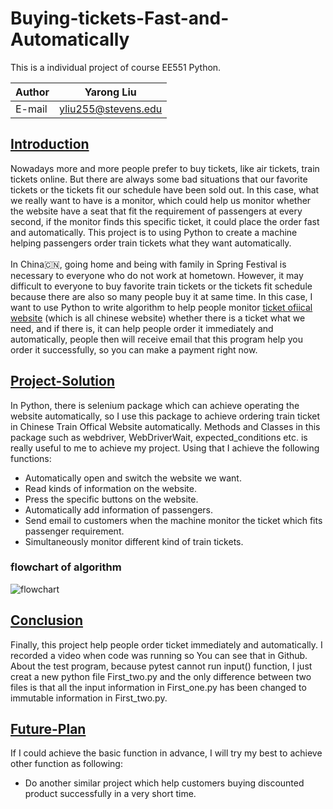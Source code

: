 # Buying-tickets-Fast-and-Automatically
This is a individual project of course EE551 Python.

|Author|Yarong Liu|
|---|---
|E-mail|yliu255@stevens.edu

## [Introduction](#Introduction)
Nowadays more and more people prefer to buy tickets, like air tickets, train tickets online. But there are always some bad situations that our favorite tickets or the tickets fit our schedule have been sold out. In this case, what we really want to have is a monitor, which could help us monitor whether the website have a seat that fit the requirement of passengers at every second, if the monitor finds this specific ticket, it could place the order fast and automatically. This project is to using Python to create a machine helping passengers order train tickets what they want automatically. <br>
<br>
In China🇨🇳, going home and being with family in Spring Festival is necessary to everyone who do not work at hometown. However, it may difficult to everyone to buy favorite train tickets or the tickets fit schedule because there are also so many people buy it at same time. In this case, I want to use Python to write algorithm to help people monitor [ticket ofiical website](https://www.12306.cn "a chinese train website") (which is all chinese website) whether there is a ticket what we need, and if there is, it can help people order it immediately and automatically, people then will receive email that this program help you order it successfully, so you can make a payment right now. 


## [Project-Solution](#Project-Solution)
In Python, there is selenium package which can achieve operating the website automatically, so I use this package to achieve ordering train ticket in Chinese Train Offical Website automatically. Methods and Classes in this package such as webdriver, WebDriverWait, expected_conditions etc. is really useful to me to achieve my project. Using that I achieve the following functions:
* Automatically open and switch the website we want. 
* Read kinds of information on the website.
* Press the specific buttons on the website.
* Automatically add information of passengers.
* Send email to customers when the machine monitor the ticket which fits passenger requirement.
* Simultaneously monitor different kind of train tickets.
### flowchart of algorithm
![](https://github.com/MidgeLiu/Buying-tickets-Fast-and-Automatically/raw/master/flowchart.png "flowchart")

## [Conclusion](#Conclusion)
Finally, this project help people order ticket immediately and automatically. I recorded a video when code was running so You can see that in Github. About the test program, because pytest cannot run input() function, I just creat a new python file First_two.py and the only difference between two files is that all the input information in First_one.py has been changed to immutable information in First_two.py.

## [Future-Plan](#Future-Plan)
If I could achieve the basic function in advance, I will try my best to achieve other function as following:
* Do another similar project which help customers buying discounted product successfully in a very short time.
